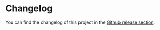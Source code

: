 # Changelog

You can find the changelog of this project in the [Github release section](https://github.com/khulnasoft/ml-station/releases).
